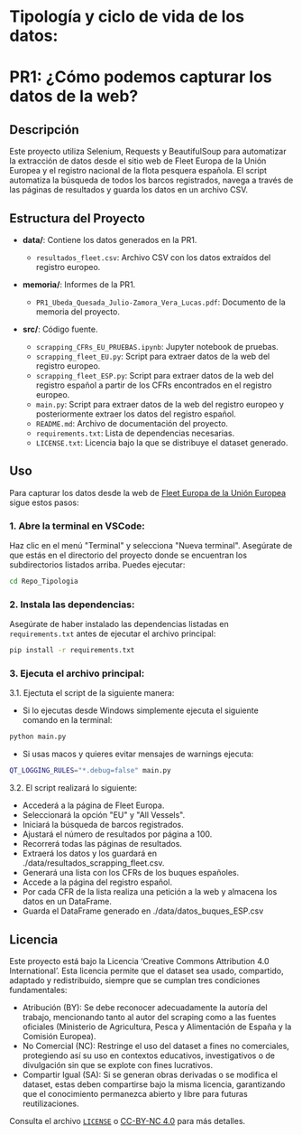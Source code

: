 # Tipología y ciclo de vida de los datos: 
# PR1: ¿Cómo podemos capturar los datos de la web?

## Descripción 

Este proyecto utiliza Selenium, Requests y BeautifulSoup para automatizar la extracción de datos desde el sitio web de Fleet Europa de la Unión Europea y el registro nacional de la flota pesquera española. El script automatiza la búsqueda de todos los barcos registrados, navega a través de las páginas de resultados y guarda los datos en un archivo CSV.

## Estructura del Proyecto

- **data/**: Contiene los datos generados en la PR1.
  - `resultados_fleet.csv`: Archivo CSV con los datos extraídos del registro europeo.
    
- **memoria/**: Informes de la PR1.
  - `PR1_Ubeda_Quesada_Julio-Zamora_Vera_Lucas.pdf`: Documento de la memoria del proyecto.
    
- **src/**: Código fuente.
  - `scrapping_CFRs_EU_PRUEBAS.ipynb`: Jupyter notebook de pruebas.
  - `scrapping_fleet_EU.py`: Script para extraer datos de la web del registro europeo.
  - `scrapping_fleet_ESP.py`: Script para extraer datos de la web del registro español a partir de los CFRs encontrados en el registro europeo.
  - `main.py`: Script para extraer datos de la web del registro europeo y posteriormente extraer los datos del registro español.
  - `README.md`: Archivo de documentación del proyecto.
  - `requirements.txt`: Lista de dependencias necesarias.
  - `LICENSE.txt`: Licencia bajo la que se distribuye el dataset generado.
    

## Uso

Para capturar los datos desde la web de [Fleet Europa de la Unión Europea]("https://webgate.ec.europa.eu/fleet-europa/search_en") sigue estos pasos:

### 1.  Abre la terminal en VSCode:
Haz clic en el menú "Terminal" y selecciona "Nueva terminal".
Asegúrate de que estás en el directorio del proyecto donde se encuentran los subdirectorios listados arriba.
Puedes ejecutar: 
```bash
cd Repo_Tipologia
```
### 2. Instala las dependencias:
Asegúrate de haber instalado las dependencias listadas en `requirements.txt` antes de ejecutar el archivo principal:
```bash
pip install -r requirements.txt
```
### 3. Ejecuta el archivo principal:

3.1. Ejectuta el script de la siguiente manera:

- Si lo ejecutas desde Windows simplemente ejecuta el siguiente comando en la terminal: 
```bash
python main.py
```
- Si usas macos y quieres evitar mensajes de warnings ejecuta: 
```bash
QT_LOGGING_RULES="*.debug=false" main.py
```

3.2. El script realizará lo siguiente:

- Accederá a la página de Fleet Europa.
- Seleccionará la opción "EU" y "All Vessels".
- Iniciará la búsqueda de barcos registrados.
- Ajustará el número de resultados por página a 100.
- Recorrerá todas las páginas de resultados.
- Extraerá los datos y los guardará en ./data/resultados_scrapping_fleet.csv.
- Generará una lista con los CFRs de los buques españoles.
- Accede a la página del registro español.
- Por cada CFR de la lista realiza una petición a la web y almacena los datos en un DataFrame.
- Guarda el DataFrame generado en ./data/datos_buques_ESP.csv

## Licencia

Este proyecto está bajo la Licencia ‘Creative Commons Attribution 4.0 International’. Esta licencia permite que el dataset sea usado, compartido, adaptado y redistribuido, siempre que se cumplan tres condiciones fundamentales:
- Atribución (BY): Se debe reconocer adecuadamente la autoría del trabajo, mencionando tanto al autor del scraping como a las fuentes oficiales (Ministerio de Agricultura, Pesca y Alimentación de España y la Comisión Europea).
- No Comercial (NC): Restringe el uso del dataset a fines no comerciales, protegiendo así su uso en contextos educativos, investigativos o de divulgación sin que se explote con fines lucrativos.
- Compartir Igual (SA): Si se generan obras derivadas o se modifica el dataset, estas deben compartirse bajo la misma licencia, garantizando que el conocimiento permanezca abierto y libre para futuras reutilizaciones.
 
Consulta el archivo [`LICENSE`](./LICENSE.txt) o [CC-BY-NC 4.0](https://creativecommons.org/licenses/by-nc/4.0/) para más detalles.

